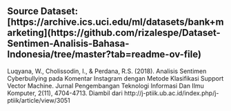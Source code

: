<h2> Source Dataset: [https://archive.ics.uci.edu/ml/datasets/bank+marketing](https://github.com/rizalespe/Dataset-Sentimen-Analisis-Bahasa-Indonesia/tree/master?tab=readme-ov-file) </h2><p>Luqyana, W., Cholissodin, I., & Perdana, R.S. (2018). Analisis Sentimen Cyberbullying pada Komentar Instagram dengan Metode Klasifikasi Support Vector Machine. Jurnal Pengembangan Teknologi Informasi Dan Ilmu Komputer, 2(11), 4704-4713. Diambil dari http://j-ptiik.ub.ac.id/index.php/j-ptiik/article/view/3051</p>
